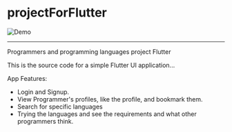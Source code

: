 # projectForFlutter
![Demo](https://user-images.githubusercontent.com/71074352/179827621-b72f4df9-85a6-4fe1-b47e-2aba1276fc3b.png)

__________________________

Programmers and programming languages project Flutter

This is the source code for a simple Flutter UI application...

App Features:
- Login and Signup.
- View Programmer's profiles, like the profile, and bookmark them.
- Search for specific languages 
- Trying the languages and see the requirements and what other programmers think.
